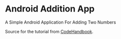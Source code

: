 # Android Addition App
A Simple Android Application For Adding Two Numbers

Source for the tutorial from [CodeHandbook](http://codehandbook.org/a-simple-android-application-for-adding-two-numbers/).
